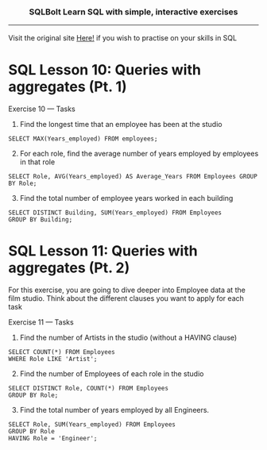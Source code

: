<h3 align="center"> SQLBolt
Learn SQL with simple, interactive exercises <hr></h3>

Visit the original site [Here!](https://sqlbolt.com/) if you wish to practise on your skills in SQL 

# SQL Lesson 10: Queries with aggregates (Pt. 1)

Exercise 10 — Tasks

1. Find the longest time that an employee has been at the studio 

```
SELECT MAX(Years_employed) FROM employees;
```

2. For each role, find the average number of years employed by employees in that role

```
SELECT Role, AVG(Years_employed) AS Average_Years FROM Employees GROUP BY Role;
```

3. Find the total number of employee years worked in each building

```
SELECT DISTINCT Building, SUM(Years_employed) FROM Employees
GROUP BY Building;
```


# SQL Lesson 11: Queries with aggregates (Pt. 2)

For this exercise, you are going to dive deeper into Employee data at the film studio. Think about the different clauses you want to apply for each task

Exercise 11 — Tasks

1. Find the number of Artists in the studio (without a HAVING clause)
```
SELECT COUNT(*) FROM Employees 
WHERE Role LIKE 'Artist';
```
2. Find the number of Employees of each role in the studio
```
SELECT DISTINCT Role, COUNT(*) FROM Employees 
GROUP BY Role;
```

3. Find the total number of years employed by all Engineers. 
```
SELECT Role, SUM(Years_employed) FROM Employees
GROUP BY Role
HAVING Role = 'Engineer';
```
